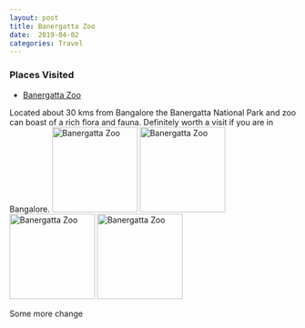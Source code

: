 ```yaml
---
layout: post
title: Banergatta Zoo 
date:  2019-04-02
categories: Travel
---
```

<div class="post-sidebar">
<h3>Places Visited</h3>
<ul>
<li><a href="https://en.wikipedia.org/wiki/Freedom_Park" target="_blank">Banergatta Zoo</a></li>
</ul>
</div>
Located about 30 kms from Bangalore the Banergatta National Park and zoo can boast of a rich flora and fauna.
Definitely worth a visit if you are in Bangalore.

<img class="myImg" src="{{site.baseurl}}/assets/IMG_9369.jpg" alt="Banergatta Zoo" width="150" height="150">
<img class="myImg" src="{{site.baseurl}}/assets/IMG_9369.jpg" alt="Banergatta Zoo" width="150" height="150">
<img class="myImg" src="{{site.baseurl}}/assets/IMG_9369.jpg" alt="Banergatta Zoo" width="150" height="150">
<img class="myImg" src="{{site.baseurl}}/assets/IMG_9369.jpg" alt="Banergatta Zoo" width="150" height="150">

<p>Some more change</p>
<div id="mapid" style='width: 700px; height: 400px;'></div>
<script>
makeMap(L, [array_lat_long], "Banergatta Zoo", 10);
</script>
